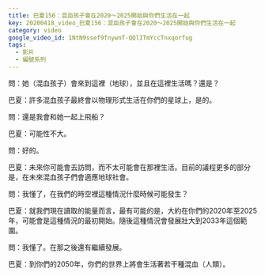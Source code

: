 ```yaml
---
title: 巴夏156：混血孩子會在2020～2025開始與你們生活在一起
key: 20200418_video_巴夏156：混血孩子會在2020～2025開始與你們生活在一起
category: video
google_video_id: 1NtN9ssef9fnywnT-QQlITmYccTnxqorfug
tags:
  - 影片
  - 編號系列
---
```


問：她（混血孩子）會來到這裡（地球），並且在這裡生活嗎？還是？

巴夏：許多混血孩子最終會以物理形式生活在你們的星球上，是的。

問：還是我會和她一起上飛船？

巴夏：可能性不大。

問：好的。

巴夏：未來你可能會去訪問，而不太可能會在那裡生活。目前的議程更多的部分是，在未來混血孩子們會適應地球社會。

問：我懂了，在我們的時空裡這種情況什麼時候可能發生？

巴夏：就我們現在讀取的能量而言，最有可能的是，大約在你們的2020年至2025年，可能會是這種情況的最初開始。隨後這種情況會發展壯大到2033年這個範圍。

問：我懂了。在那之後還有繼續發展。

巴夏：到你們的2050年，你們的世界上將會生活著若干種混血（人類）。
